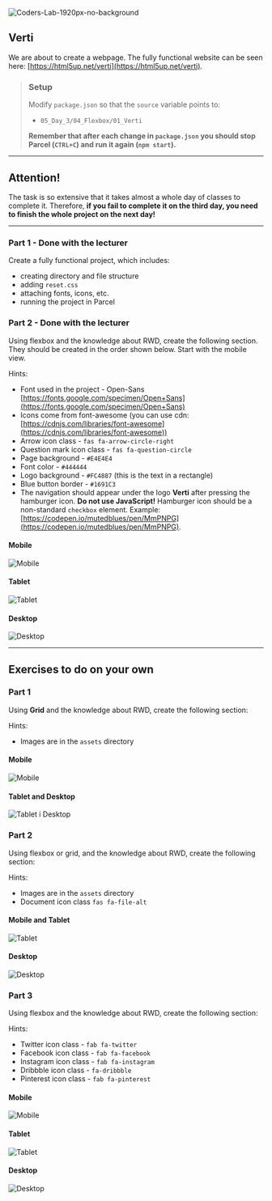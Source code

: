 ![Coders-Lab-1920px-no-background](https://user-images.githubusercontent.com/30623667/104709394-2cabee80-571f-11eb-9518-ea6a794e558e.png)


## Verti

We are about to create a webpage. The fully functional website can be seen here: [https://html5up.net/verti](https://html5up.net/verti).

> ### Setup
> Modify `package.json` so that the `source` variable points to:
> -  `05_Day_3/04_Flexbox/01_Verti`
>
> **Remember that after each change in `package.json` you should stop Parcel (`CTRL+C`) and run it again (`npm start`).**

---
## Attention!

The task is so extensive that it takes almost a whole day of classes to complete it. Therefore, **if you fail to complete it on the third day, you need to finish the whole project on the next day!**

---

### Part 1 - Done with the lecturer

Create a fully functional project, which includes:

* creating directory and file structure
* adding `reset.css`
* attaching fonts, icons, etc.
* running the project in Parcel


### Part 2 - Done with the lecturer

Using flexbox and the knowledge about RWD, create the following section. They should be created in the order shown below. Start with the mobile view.

Hints:

* Font used in the project - Open-Sans [https://fonts.google.com/specimen/Open+Sans](https://fonts.google.com/specimen/Open+Sans)
* Icons come from font-awesome (you can use cdn: [https://cdnjs.com/libraries/font-awesome](https://cdnjs.com/libraries/font-awesome))
* Arrow icon class - `fas fa-arrow-circle-right`
* Question mark icon class - `fas fa-question-circle`
* Page background - `#E4E4E4`
* Font color - `#444444`
* Logo background - `#FC4887` (this is the text in a rectangle)
* Blue button border - `#1691C3`
* The navigation should appear under the logo **Verti** after pressing the hamburger icon. **Do not use JavaScript!** Hamburger icon should be a non-standard `checkbox` element. Example: [https://codepen.io/mutedblues/pen/MmPNPG](https://codepen.io/mutedblues/pen/MmPNPG).

#### Mobile
![Mobile](images/sekcja1-mobile.png)

#### Tablet
![Tablet](images/sekcja1-tablet.png)

#### Desktop
![Desktop](images/sekcja1-desktop.png)

---

## Exercises to do on your own

### Part 1

Using **Grid** and the knowledge about RWD, create the following section:

Hints:
* Images are in the `assets` directory

#### Mobile
![Mobile](images/sekcja2-tablet.png)

#### Tablet and Desktop
![Tablet i Desktop](images/sekcja2-desktop.png)



### Part 2

Using flexbox or grid, and the knowledge about RWD, create the following section:

Hints:

* Images are in the `assets` directory
* Document icon class  `fas fa-file-alt`

#### Mobile and Tablet
![Tablet](images/sekcja3-tablet.png)

#### Desktop
![Desktop](images/sekcja3-desktop.png)


### Part 3

Using flexbox and the knowledge about RWD, create the following section:

Hints:

* Twitter icon class - `fab fa-twitter`
* Facebook icon class - `fab fa-facebook`
* Instagram icon class - `fab fa-instagram`
* Dribbble icon class - `fa-dribbble`
* Pinterest icon class - `fab fa-pinterest`

#### Mobile
![Mobile](images/sekcja4-mobile.png)

#### Tablet
![Tablet](images/sekcja4-tablet.png)

#### Desktop
![Desktop](images/sekcja4-desktop.png)
